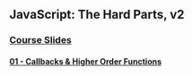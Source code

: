 ## JavaScript: The Hard Parts, v2
### [Course Slides](https://static.frontendmasters.com/resources/2019-09-18-javascript-hard-parts-v2/javascript-hard-parts-v2.pdf)

#### [01 - Callbacks & Higher Order Functions](https://github.com/habibullahturkmen/Frontend-Masters-JavaScript-Path/tree/main/02-JavaScript-The-Hard-Parts-v2/01-Callbacks-%26-Higher-Order-Functions)
